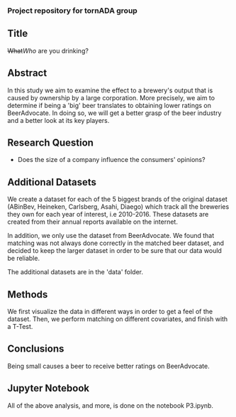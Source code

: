 ### Project repository for tornADA group

## Title

~~What~~*Who* are you drinking?

## Abstract
In this study we aim to examine the effect to a brewery's output that is caused by ownership by a large corporation. More precisely, we aim to determine if being a 'big' beer translates to obtaining lower ratings on BeerAdvocate. In doing so, we will get a better grasp of the beer industry and a better look at its key players. 


## Research Question
* Does the size of a company influence the consumers' opinions? 

## Additional Datasets
We create a dataset for each of the 5 biggest brands of the original dataset (ABinBev, Heineken, Carlsberg, Asahi, Diaego) which track all the breweries they own for each year of interest, i.e 2010-2016. These datasets are created from their annual reports available on the internet. 

In addition, we only use the dataset from BeerAdvocate. We found that matching was not always done correctly in the matched beer dataset, and decided to keep the larger dataset in order to be sure that our data would be reliable.

The additional datasets are in the 'data' folder.

## Methods

We first visualize the data in different ways in order to get a feel of the dataset. Then, we perform matching on different covariates, and finish with a T-Test.

## Conclusions

Being small causes a beer to receive better ratings on BeerAdvocate.

## Jupyter Notebook

All of the above analysis, and more, is done on the notebook P3.ipynb.
